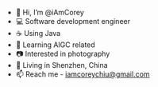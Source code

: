 - 👋 Hi, I’m @iAmCorey
- 💻 Software development engineer
- ☕️ Using Java
- 📱 Learning AIGC related
- 📷 Interested in photography
- 📍 Living in Shenzhen, China
- 📫 Reach me - iamcoreychiu@gmail.com

<!---
iAmCorey/iAmCorey is a ✨ special ✨ repository because its `README.md` (this file) appears on your GitHub profile.
You can click the Preview link to take a look at your changes.
--->
